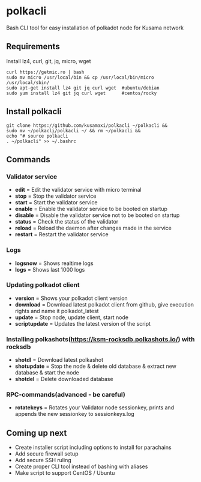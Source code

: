 # polkacli
Bash CLI tool for easy installation of polkadot node for Kusama network

## Requirements
Install lz4, curl, git, jq, micro, wget
```
curl https://getmic.ro | bash
sudo mv micro /usr/local/bin && cp /usr/local/bin/micro /usr/local/sbin/
sudo apt-get install lz4 git jq curl wget  #ubuntu/debian
sudo yum install lz4 git jq curl wget      #centos/rocky
```

## Install polkacli
```
git clone https://github.com/kusamaxi/polkacli ~/polkacli && 
sudo mv ~/polkacli/polkacli ~/ && rm ~/polkacli &&
echo "# source polkacli
. ~/polkacli" >> ~/.bashrc
```

## Commands
### Validator service
- **edit** = Edit the validator service with micro terminal  
- **stop** = Stop the validator service  
- **start** = Start the validator service  
- **enable** = Enable the validator service to be booted on startup  
- **disable** = Disable the validator service not to be booted on startup  
- **status** = Check the status of the validator  
- **reload** = Reload the daemon after changes made in the service  
- **restart** = Restart the validator service  

### Logs
- **logsnow** = Shows realtime logs  
- **logs** = Shows last 1000 logs  

### Updating polkadot client
- **version** = Shows your polkadot client version  
- **download** = Download latest polkadot client from github, give execution rights and name it polkadot_latest  
- **update** = Stop node, update client, start node  
- **scriptupdate** = Updates the latest version of the script  

### Installing polkashots(https://ksm-rocksdb.polkashots.io/) with rocksdb
- **shotdl** = Download latest polkashot  
- **shotupdate** = Stop the node & delete old database & extract new database & start the node   
- **shotdel** = Delete downloaded database

### RPC-commands(advanced - be careful)
- **rotatekeys** = Rotates your Validator node sessionkey, prints and appends the new sessionkey to sessionkeys.log  

## Coming up next
- Create installer script including options to install for parachains
- Add secure firewall setup
- Add secure SSH ruling
- Create proper CLI tool instead of bashing with aliases
- Make script to support CentOS / Ubuntu
